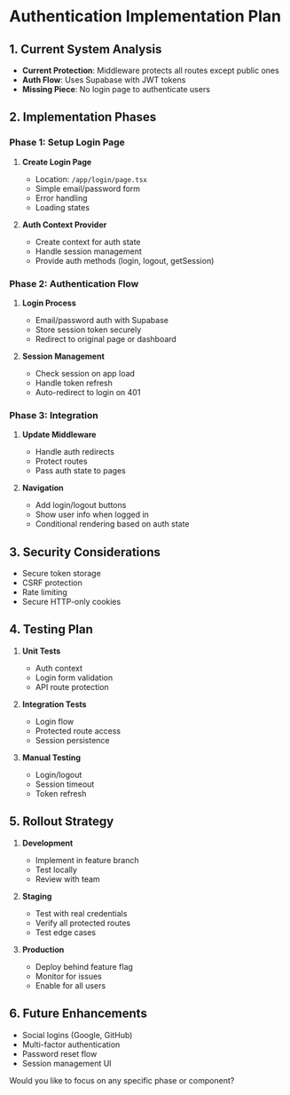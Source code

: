 # Authentication Implementation Plan

## 1. Current System Analysis

- **Current Protection**: Middleware protects all routes except public ones
- **Auth Flow**: Uses Supabase with JWT tokens
- **Missing Piece**: No login page to authenticate users

## 2. Implementation Phases

### Phase 1: Setup Login Page

1. **Create Login Page**

   - Location: `/app/login/page.tsx`
   - Simple email/password form
   - Error handling
   - Loading states

2. **Auth Context Provider**
   - Create context for auth state
   - Handle session management
   - Provide auth methods (login, logout, getSession)

### Phase 2: Authentication Flow

1. **Login Process**

   - Email/password auth with Supabase
   - Store session token securely
   - Redirect to original page or dashboard

2. **Session Management**
   - Check session on app load
   - Handle token refresh
   - Auto-redirect to login on 401

### Phase 3: Integration

1. **Update Middleware**

   - Handle auth redirects
   - Protect routes
   - Pass auth state to pages

2. **Navigation**
   - Add login/logout buttons
   - Show user info when logged in
   - Conditional rendering based on auth state

## 3. Security Considerations

- Secure token storage
- CSRF protection
- Rate limiting
- Secure HTTP-only cookies

## 4. Testing Plan

1. **Unit Tests**

   - Auth context
   - Login form validation
   - API route protection

2. **Integration Tests**

   - Login flow
   - Protected route access
   - Session persistence

3. **Manual Testing**
   - Login/logout
   - Session timeout
   - Token refresh

## 5. Rollout Strategy

1. **Development**

   - Implement in feature branch
   - Test locally
   - Review with team

2. **Staging**

   - Test with real credentials
   - Verify all protected routes
   - Test edge cases

3. **Production**
   - Deploy behind feature flag
   - Monitor for issues
   - Enable for all users

## 6. Future Enhancements

- Social logins (Google, GitHub)
- Multi-factor authentication
- Password reset flow
- Session management UI

Would you like to focus on any specific phase or component?
